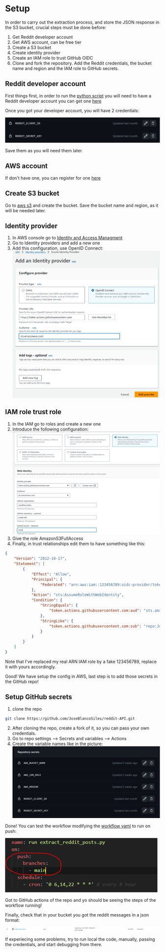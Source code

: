 # Setup

In order to carry out the extraction process, and store the JSON response in the S3 bucket, crucial steps must be done before:

1. Get Reddit developer account
2. Get AWS account, can be free tier
3. Create a S3 bucket
4. Create identity provider 
5. Create an IAM role to trust GitHub OIDC
6. Clone and fork the repository. Add the Reddit credentials, the bucket name and region and the IAM role to GitHub secrets.

## Reddit developer account
First things first, in order to run the [python script](/EXTRACT/extract_reddit_posts.py) you will need to have a Reddit developer account you can get one [here](https://support.reddithelp.com/hc/en-us/requests/new?ticket_form_id=14868593862164)

Once you got your developer account, you will have 2 credentials:

![Alt text](/images/reddit-dev.png)

Save them as you will need them later.

## AWS account
If don't have one, you can register for one [here](https://aws.amazon.com/free/?all-free-tier.sort-by=item.additionalFields.SortRank&all-free-tier.sort-order=asc&awsf.Free%20Tier%20Types=*all&awsf.Free%20Tier%20Categories=*all)

## Create S3 bucket
Go to [aws s3](https://aws.amazon.com/free/?trk=8e8ce528-4bc8-47d6-b386-9a572866c6d1&sc_channel=ps&ef_id=Cj0KCQjwpc-oBhCGARIsAH6ote-V-CXcqYu1kvqeeva6UNqunD3To2nVQ_o5J2HkLyWc87w8j43GewMaAq8UEALw_wcB:G:s&s_kwcid=AL!4422!3!646065810184!e!!g!!aws%20s3!19610444393!149206261887&all-free-tier.sort-by=item.additionalFields.SortRank&all-free-tier.sort-order=asc&awsf.Free%20Tier%20Types=*all&awsf.Free%20Tier%20Categories=*all) and create the bucket. Save the bucket name and region, as it will be needed later.
## Identity provider
1. In AWS console go to [Identity and Access Managment](https://aws.amazon.com/iam/?trk=013d5b94-ef10-4e6a-9ce1-4af2a054e95c&sc_channel=ps&ef_id=Cj0KCQjwpc-oBhCGARIsAH6ote-bvRK3GZHzLI237l3hhF8O7Z7t3gLZjFT5l7FBSbgF6KSlhVS0HhIaAortEALw_wcB:G:s&s_kwcid=AL!4422!3!651510153348!e!!g!!amazon%20iam!19835787026!147297558939)
2. Go to Identity providers and add a new one
3. Add this configuration, use OpenID Connect:
   ![Alt text](/images/openID.png)

## IAM role trust role
1. In the IAM go to roles and create a new one
2. Introduce the following configuration:
![Alt text](/images/GitHub-trust-role.png)
3. Give the role AmazonS3FullAccess
4. Finally, in trust relationships edit them to have something like this:

```json
{
    "Version": "2012-10-17",
    "Statement": [
        {
            "Effect": "Allow",
            "Principal": {
                "Federated": "arn:aws:iam::123456789:oidc-provider/token.actions.githubusercontent.com"
            },
            "Action": "sts:AssumeRoleWithWebIdentity",
            "Condition": {
                "StringEquals": {
                    "token.actions.githubusercontent.com:aud": "sts.amazonaws.com"
                },
                "StringLike": {
                    "token.actions.githubusercontent.com:sub": "repo:JoseBlancoSiles/reddit-API:*"
                }
            }
        }
    ]
}
```
Note that I've replaced my real ARN IAM role by a fake 123456789, replace it with yours accordingly.

Good! We have setup the config in AWS, last step is to add those secrets in the GitHub repo!

## Setup GitHub secrets
1. clone the repo
```bash
git clone https://github.com/JoseBlancoSiles/reddit-API.git
```
2. After cloning the repo, create a fork of it, so you can pass your own credentials.
3. Go to repo settings --> Secrets and variables --> Actions
4. Create the variable names like in the picture:
   ![Alt text](/images/secrets.png)

Done! You can test the workflow modifying the [workflow yaml](.github\workflows\actions.yaml) to run on push:

![Alt text](/images/test-workflow.png)

Got to GitHub actions of the repo and yo should be seeing the steps of the workflow running!

Finally, check that in your bucket you got the reddit messages in a json format:

![Alt text](/images/json-response.png)

If experiecing some problems, try to run local the code, manually, passing the credentials, and start debugging from there.